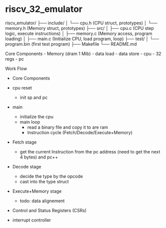 # riscv_32_emulator
riscv_emulator/
├── include/
│   └── cpu.h           (CPU struct, prototypes)
│   └── memory.h        (Memory struct, prototypes)
├── src/
│   ├── cpu.c           (CPU step logic, execute instructions)
│   ├── memory.c        (Memory access, program loading)
│   ├── main.c          (Initialize CPU, load program, loop)
├── test/
│   └── program.bin     (first test program)
├── Makefile
└── README.md

Core Components
    - Memory (dram 1 Mib)
        - data load
        - data store
    - cpu 
        - 32 regs
        - pc
    
Work Flow
- Core Components
- cpu reset
    - init sp and pc
- main 
    - initialize  the cpu
    - main loop 
        -  read a binary file and copy it to are ram
        - Instruction cycle (Fetch/Decode/Execute+Memory)
            
- Fetch stage
    - get the current Instruction from the  pc address (need to get the next 4 bytes) and pc++ 
    
- Decode stage
    - decide the type by the opcode
    - cast into the type struct
    
- Execute+Memory stage
    - todo: data alignement
- Control and Status Registers (CSRs)
- interrupt controller 

